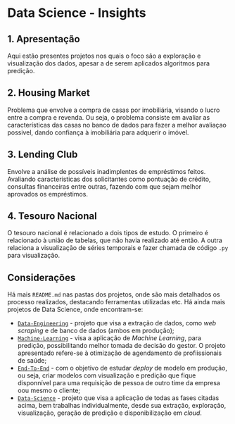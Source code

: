 # Data Science - Insights

## 1. Apresentação
Aqui estão presentes projetos nos quais o foco são a exploração e visualização dos dados, apesar a de serem aplicados algoritmos para predição.

## 2. Housing Market
Problema que envolve a compra de casas por imobiliária, visando o lucro entre a compra e revenda. Ou seja, o problema consiste em  avaliar as características das casas no banco de dados para fazer a melhor avaliaçao possivel, dando confiança à imobiliária para adquerir o imóvel.

## 3. Lending Club
Envolve a análise de possíveis inadimplentes de empréstimos feitos. Avaliando características dos solicitantes como pontuação de crédito, consultas financeiras entre outras, fazendo com que sejam melhor aprovados os empréstimos.

## 4. Tesouro Nacional
O tesouro nacional é relacionado a dois tipos de estudo. O primeiro é relacionado à união de tabelas, que não havia realizado até então. A outra relaciona a visualização de séries temporais e fazer chamada de código ``.py`` para visualização.

## Considerações
Há mais ``README.md`` nas pastas dos projetos, onde são mais detalhados os processo realizados, destacando ferramentas utilizadas etc. Há ainda mais projetos de Data Science, onde encontram-se:
* [``Data-Engineering``](https://github.com/FernandoNast/ds-2-data-engineering) - projeto que visa a extração de dados, como _web scraping_ e de banco de dados (ambos em produção);
* [``Machine-Learning``](https://github.com/FernandoNast/ds-3-machine-learning) - visa a aplicação de _Machine Learning_, para predição, possibilitando melhor tomada de decisão do gestor. O projeto apresentado refere-se à otimização de agendamento de profiissionais de saúde;
* [``End-To-End``](https://github.com/FernandoNast/ds-4-end-to-end) - com o objetivo de estudar _deploy_ de modelo em produção, ou seja, criar modelos com visualização e predição que fique disponnível para uma requisição de pessoa de outro time da empresa oou mesmo o cliente;
* [``Data-Science``](https://github.com/FernandoNast/ds-5-DataScience) - projeto que visa a aplicação de todas as fases citadas acima, bem trabalhas individualmente, desde sua extração, exploração, visualização, geração de predição e disponibilização em _cloud_.

